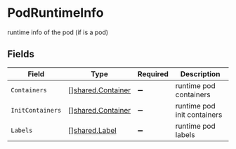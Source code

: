 # PodRuntimeInfo

runtime info of the pod (if is a pod)


## Fields

| Field                                                  | Type                                                   | Required                                               | Description                                            |
| ------------------------------------------------------ | ------------------------------------------------------ | ------------------------------------------------------ | ------------------------------------------------------ |
| `Containers`                                           | [][shared.Container](../../models/shared/container.md) | :heavy_minus_sign:                                     | runtime pod containers                                 |
| `InitContainers`                                       | [][shared.Container](../../models/shared/container.md) | :heavy_minus_sign:                                     | runtime pod init containers                            |
| `Labels`                                               | [][shared.Label](../../models/shared/label.md)         | :heavy_minus_sign:                                     | runtime pod labels                                     |